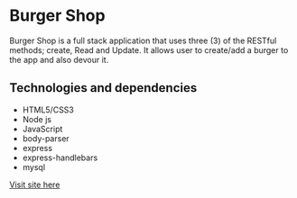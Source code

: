 # Burger Shop
Burger Shop is a full stack application that uses three (3) of the RESTful methods; create, Read and Update. It allows user to create/add a burger to the app and also devour it.

## Technologies and dependencies
* HTML5/CSS3
* Node js
* JavaScript
* body-parser
* express
* express-handlebars
* mysql

[Visit site here](https://obscure-hamlet-65238.herokuapp.com/index)